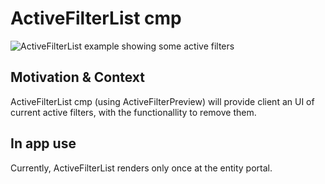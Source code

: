 # ActiveFilterList cmp

![ActiveFilterList example showing some active filters](https://i.ibb.co/RyC2RNh/Screenshot-2023-01-05-at-15-52-52.png)

## Motivation & Context

ActiveFilterList cmp (using ActiveFilterPreview) will provide client an UI of current active filters, with the functionallity to remove them.

## In app use

Currently, ActiveFilterList renders only once at the entity portal.
